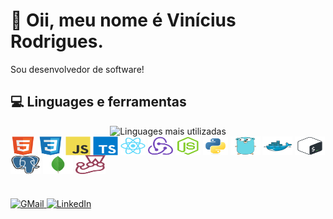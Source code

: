 # :wave: Oii, meu nome é Vinícius Rodrigues.
<p>Sou <bold>desenvolvedor de software</bold>!</p>

## :computer: Linguages e ferramentas

<center>
  <img src="https://github-readme-stats.vercel.app/api/top-langs/?username=viniciusrodrigues1a&theme=dracula&layout=compact&langs_count=4" alt="Linguages mais utilizadas" />
</center>

<div style="display: inline-block;">
  <img align="center" alt="HTML5" height="30" width="40" src="https://raw.githubusercontent.com/devicons/devicon/master/icons/html5/html5-original.svg" />
  <img align="center" alt="CSS3" height="30" width="40" src="https://raw.githubusercontent.com/devicons/devicon/master/icons/css3/css3-original.svg" />
  <img align="center" alt="JavaScript" height="30" width="40" src="https://raw.githubusercontent.com/devicons/devicon/master/icons/javascript/javascript-original.svg" />
  <img align="center" alt="TypeScript" height="30" width="40" src="https://raw.githubusercontent.com/devicons/devicon/master/icons/typescript/typescript-original.svg" />
  <img align="center" alt="React" height="30" width="40" src="https://raw.githubusercontent.com/devicons/devicon/master/icons/react/react-original.svg" />
  <img align="center" alt="Redux" height="30" width="40" src="https://raw.githubusercontent.com/devicons/devicon/master/icons/redux/redux-original.svg" />
  <img align="center" alt="Node" height="30" width="40" src="https://raw.githubusercontent.com/devicons/devicon/master/icons/nodejs/nodejs-original.svg" />
  <img align="center" alt="Python" height="30" width="40" src="https://raw.githubusercontent.com/devicons/devicon/master/icons/python/python-original.svg" />
  <img align="center" alt="Go" height="30" width="48" src="https://raw.githubusercontent.com/devicons/devicon/master/icons/go/go-original.svg" />
  <img align="center" alt="Docker" height="30" width="48" src="https://raw.githubusercontent.com/devicons/devicon/master/icons/docker/docker-original.svg" />
  <img align="center" alt="Bash" height="30" width="48" src="https://raw.githubusercontent.com/devicons/devicon/master/icons/bash/bash-original.svg" />
  <img align="center" alt="PostgreSQL" height="30" width="48" src="https://raw.githubusercontent.com/devicons/devicon/master/icons/postgresql/postgresql-original.svg" />
  <img align="center" alt="MongoDB" height="30" width="48" src="https://raw.githubusercontent.com/devicons/devicon/master/icons/mongodb/mongodb-original.svg" />
  <img align="center" alt="Jest" height="30" width="48" src="https://raw.githubusercontent.com/devicons/devicon/master/icons/jest/jest-plain.svg" />
</div>

#

<div>
  <a href="mailto:viniciusrodrigues.aro@gmail.com" target="_blank">
    <img src="https://img.shields.io/badge/Gmail-D14836?style=for-the-badge&logo=gmail&logoColor=white" alt="GMail" />
  </a>
  <a href="https://www.linkedin.com/in/vinicius-rodrigues-aro/" target="_blank">
    <img src="https://img.shields.io/badge/LinkedIn-0077B5?style=for-the-badge&logo=linkedin&logoColor=white" alt="LinkedIn" />
  </a>
</div>
